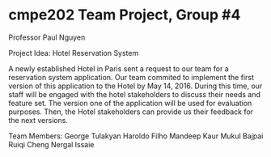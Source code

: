 # cmpe202 Team Project, Group #4

Professor Paul Nguyen

Project Idea: Hotel Reservation System

A newly established Hotel in Paris sent a request to our team for a reservation system application. Our team commited to implement the first version of this application to the Hotel by May 14, 2016. During this time, our staff will be engaged with the hotel stakeholders to discuss their needs and feature set. The version one of the application will be used for evaluation purposes. Then, the Hotel stakeholders can provide us their feedback for the next versions.

Team Members:
George Tulakyan
Haroldo Filho
Mandeep Kaur
Mukul Bajpai
Ruiqi Cheng 
Nergal Issaie
